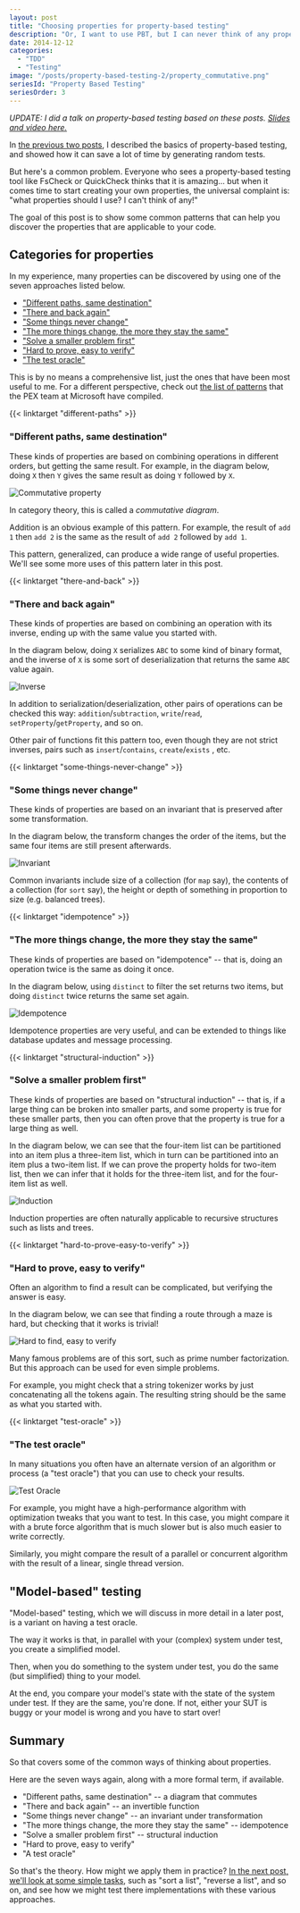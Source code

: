 ```yaml
---
layout: post
title: "Choosing properties for property-based testing"
description: "Or, I want to use PBT, but I can never think of any properties to use"
date: 2014-12-12
categories:
  - "TDD"
  - "Testing"
image: "/posts/property-based-testing-2/property_commutative.png"
seriesId: "Property Based Testing"
seriesOrder: 3
---
```


*UPDATE: I did a talk on property-based testing based on these posts. [Slides and video here.](/pbt/)*

In [the previous two posts](/posts/property-based-testing/), I described the basics of property-based testing, and showed how it can save a lot of time by generating random tests.

But here's a common problem. Everyone who sees a property-based testing tool like FsCheck or QuickCheck thinks that it is amazing... but when it comes time to start creating your own properties, the universal complaint is: "what properties should I use? I can't think of any!"

The goal of this post is to show some common patterns that can help you discover the properties that are applicable to your code.

## Categories for properties

In my experience, many properties can be discovered by using one of the seven approaches listed below.

* ["Different paths, same destination"](#different-paths)
* ["There and back again"](#there-and-back)
* ["Some things never change"](#some-things-never-change)
* ["The more things change, the more they stay the same"](#idempotence)
* ["Solve a smaller problem first"](#structural-induction)
* ["Hard to prove, easy to verify"](#hard-to-prove-easy-to-verify)
* ["The test oracle"](#test-oracle)

This is by no means a comprehensive list, just the ones that have been most useful to me. For a different perspective, check out [the list of patterns](http://research.microsoft.com/en-us/projects/pex/patterns.pdf) that the PEX team at Microsoft have compiled.


{{< linktarget "different-paths" >}}

### "Different paths, same destination"

These kinds of properties are based on combining operations in different orders, but getting the same result. For example, in the diagram below, doing `X` then `Y` gives the same result as doing `Y` followed by `X`.

![Commutative property](./property_commutative.png)

In category theory, this is called a *commutative diagram*.

Addition is an obvious example of this pattern. For example, the result of `add 1` then `add 2` is the same as the result of `add 2` followed by `add 1`.

This pattern, generalized, can produce a wide range of useful properties. We'll see some more uses of this pattern later in this post.

{{< linktarget "there-and-back" >}}

### "There and back again"

These kinds of properties are based on combining an operation with its inverse, ending up with the same value you started with.

In the diagram below, doing `X` serializes `ABC` to some kind of binary format, and the inverse of `X` is some sort of deserialization that returns the same `ABC` value again.

![Inverse](./property_inverse.png)

In addition to serialization/deserialization, other pairs of operations can be checked this way: `addition`/`subtraction`, `write`/`read`, `setProperty`/`getProperty`, and so on.

Other pair of functions fit this pattern too, even though they are not strict inverses, pairs such as `insert`/`contains`, `create`/`exists` , etc.

{{< linktarget "some-things-never-change" >}}

### "Some things never change"

These kinds of properties are based on an invariant that is preserved after some transformation.

In the diagram below, the transform changes the order of the items, but the same four items are still present afterwards.

![Invariant](./property_invariant.png)

Common invariants include size of a collection (for `map` say), the contents of a collection (for `sort` say), the height or depth of something in proportion to size (e.g. balanced trees).

{{< linktarget "idempotence" >}}

### "The more things change, the more they stay the same"

These kinds of properties are based on "idempotence" -- that is, doing an operation twice is the same as doing it once.

In the diagram below, using `distinct` to filter the set returns two items, but doing `distinct` twice returns the same set again.

![Idempotence](./property_idempotence.png)

Idempotence properties are very useful, and can be extended to things like database updates and message processing.

{{< linktarget "structural-induction" >}}

### "Solve a smaller problem first"

These kinds of properties are based on "structural induction" -- that is, if a large thing can be broken into smaller parts, and some property is true for these smaller parts, then you can often  prove that the property is true for a large thing as well.

In the diagram below, we can see that the four-item list can be partitioned into an item plus a three-item list, which in turn can be partitioned into an item plus a two-item list. If we can prove the property holds for two-item list, then we can infer that it holds for the three-item list, and for the four-item list as well.

![Induction](./property_induction.png)

Induction properties are often naturally applicable to recursive structures such as lists and trees.

{{< linktarget "hard-to-prove-easy-to-verify" >}}

### "Hard to prove, easy to verify"

Often an algorithm to find a result can be complicated, but verifying the answer is easy.

In the diagram below, we can see that finding a route through a maze is hard, but checking that it works is trivial!

![Hard to find, easy to verify](./property_easy_verification.png)

Many famous problems are of this sort, such as prime number factorization. But this approach can be used for even simple problems.

For example, you might check that a string tokenizer works by just concatenating all the tokens again. The resulting string should be the same as what you started with.

{{< linktarget "test-oracle" >}}

### "The test oracle"

In many situations you often have an alternate version of an algorithm or process (a "test oracle") that you can use to check your results.

![Test Oracle](./property_test_oracle.png)

For example, you might have a high-performance algorithm with optimization tweaks that you want to test. In this case, you might compare it with a brute force algorithm that is much slower but is also much easier to write correctly.

Similarly, you might compare the result of a parallel or concurrent algorithm with the result of a linear, single thread version.


## "Model-based" testing

"Model-based" testing, which we will discuss in more detail in a later post, is a variant on having a test oracle.

The way it works is that, in parallel with your (complex) system under test, you create a simplified model.

Then, when you do something to the system under test, you do the same (but simplified) thing to your model.

At the end, you compare your model's state with the state of the system under test. If they are the same, you're done. If not, either your SUT is buggy or your model is wrong and you have to start over!

## Summary

So that covers some of the common ways of thinking about properties.

Here are the seven ways again, along with a more formal term, if available.

* "Different paths, same destination" -- a diagram that commutes
* "There and back again" -- an invertible function
* "Some things never change" -- an invariant under transformation
* "The more things change, the more they stay the same" -- idempotence
* "Solve a smaller problem first" -- structural induction
* "Hard to prove, easy to verify"
* "A test oracle"

So that's the theory. How might we apply them in practice? [In the next post, we'll look at some simple tasks](/posts/property-based-testing-3), such as "sort a list", "reverse a list", and so on, and see how we might test there implementations with these various approaches.



